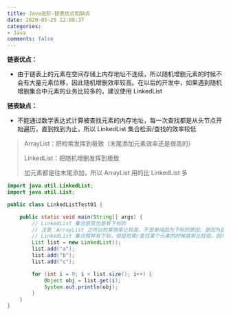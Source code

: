 ```yaml
---
title: Java进阶-链表优点和缺点
date: 2020-05-25 12:08:37
categories:
- Java
comments: false
---
```

**链表优点：**

- 由于链表上的元素在空间存储上内存地址不连续，所以随机增删元素的时候不会有大量元素位移，因此随机增删效率较高。在以后的开发中，如果遇到随机增删集合中元素的业务比较多的，建议使用 LinkedList

**链表缺点：**

- 不能通过数学表达式计算被查找元素的内存地址，每一次查找都是从头节点开始遍历，直到找到为止，所以 LinkedList 集合检索/查找的效率较低

<!-- more -->

> ArrayList：把检索发挥到极致（末尾添加元素效率还是很高的）
>
> LinkedList：把随机增删发挥到极致
>
> 加元素都是往末尾添加，所以 ArrayList 用的比 LinkedList 多

```java
import java.util.LinkedList;
import java.util.List;

public class LinkedListTest01 {

	public static void main(String[] args) {
		// LinkedList 集合底层也是有下标的
		// 注意：ArrayList 之所以检索效率比较高，不是单纯因为下标的原因，是因为底层数组发挥的作用
		// LinkedList 集合照样有下标，但是检索/查找某个元素的时候效率比较低，因为只能从头节点开始一个个遍历
		List list = new LinkedList();
		list.add("a");
		list.add("b");
		list.add("c");

		for (int i = 0; i < list.size(); i++) {
			Object obj = list.get(i);
			System.out.println(obj);
		}
	}
}
```

